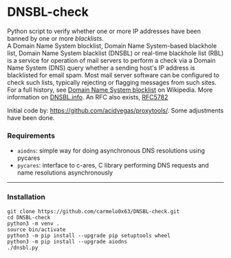 # DNSBL-check
Python script to verify whether one or more IP addresses have been banned by one or more _blacklists_.<br/>
A Domain Name System blocklist, Domain Name System-based blackhole list, Domain Name System blacklist (DNSBL) or real-time blackhole list (RBL) is a service for operation of mail servers to perform a check via a Domain Name System (DNS) query whether a sending host's IP address is blacklisted for email spam. Most mail server software can be configured to check such lists, typically rejecting or flagging messages from such sites.<br/>
For a full history, see [Domain Name System blocklist](https://en.wikipedia.org/wiki/Domain_Name_System_blocklist) on Wikipedia. More information on [DNSBL.info](https://www.dnsbl.info/). An RFC also exists, [RFC5782](https://www.rfc-editor.org/rfc/rfc5782)<br/>

Initial code by: https://github.com/acidvegas/proxytools/. Some adjustments have been done.<br/>

### Requirements
- `aiodns`: simple way for doing asynchronous DNS resolutions using pycares
- `pycares`: interface to c-ares, C library performing DNS requests and name resolutions asynchronously

----

### Installation
```
git clone https://github.com/carmelo0x63/DNSBL-check.git
cd DNSBL-check
python3 -m venv .
source bin/activate
python3 -m pip install --upgrade pip setuptools wheel
python3 -m pip install --upgrade aiodns
./dnsbl.py
```

